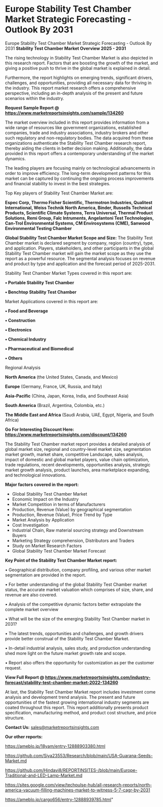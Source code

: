 # Europe Stability Test Chamber Market Strategic Forecasting - Outlook By 2031
Europe Stability Test Chamber Market Strategic Forecasting - Outlook By 2031
<Strong> Stability Test Chamber Market Overview 2025 - 2031</strong>

The rising technology in Stability Test Chamber Market is also depicted in this research report. Factors that are boosting the growth of the market, and giving a positive push to thrive in the global market is explained in detail.

Furthermore, the report highlights on emerging trends, significant drivers, challenges, and opportunities, providing all necessary data for thriving in the industry. This report market research offers a comprehensive perspective, including an in-depth analysis of the present and future scenarios within the industry.

<strong>Request Sample Report @ <a href=https://www.marketreportsinsights.com/sample/134260>https://www.marketreportsinsights.com/sample/134260</a></strong>

The market overview included in this report provides information from a wide range of resources like government organizations, established companies, trade and industry associations, industry brokers and other such regulatory and non-regulatory bodies. The data acquired from these organizations authenticate the Stability Test Chamber research report, thereby aiding the clients in better decision making. Additionally, the data provided in this report offers a contemporary understanding of the market dynamics.

The leading players are focusing mainly on technological advancements in order to improve efficiency. The long-term development patterns for this market can be captured by continuing the ongoing process improvements and financial stability to invest in the best strategies.

Top Key players of Stability Test Chamber Market are:

<strong>Espec Corp, Thermo Fisher Scientific, Thermotron Industries, Qualitest International, Weiss Technik North America, Binder, Russells Technical Products, Scientific Climate Systems, Terra Universal, Thermal Product Solutions, Remi Group, Falc Intruments, Angelantoni Test Technologies, Can-Trol Environmental Systems, CM Envirosystems (CME), Sanwood Environmental Testing Chamber</strong>

<strong><b>Global Stability Test Chamber Market Scope and Size:</b></strong>
The Stability Test Chamber market is declared segment by company, region (country), type, and application. Players, stakeholders, and other participants in the global Stability Test Chamber market will gain the market scope as they use the report as a powerful resource. The segmental analysis focuses on revenue and product by type and application and the forecast period of 2025-2031.

Stability Test Chamber Market Types covered in this report are:

<strong>• Portable Stability Test Chamber

• Benchtop Stability Test Chamber</strong>

Market Applications covered in this report are:

<strong>• Food and Beverage

• Construction

• Electronics

• Chemical Industry

• Pharmaceutical and Biomedical

• Others</strong> 

Regional Analysis

<strong>North America</strong> (the United States, Canada, and Mexico)

<strong>Europe</strong> (Germany, France, UK, Russia, and Italy)

<strong>Asia-Pacific</strong> (China, Japan, Korea, India, and Southeast Asia)

<strong>South America</strong> (Brazil, Argentina, Colombia, etc.)

<strong>The Middle East and Africa</strong> (Saudi Arabia, UAE, Egypt, Nigeria, and South Africa)

<strong>Go For Interesting Discount Here: <a href=https://www.marketreportsinsights.com/discount/134260>https://www.marketreportsinsights.com/discount/134260</a></strong>

The Stability Test Chamber market report provides a detailed analysis of global market size, regional and country-level market size, segmentation market growth, market share, competitive Landscape, sales analysis, impact of domestic and global market players, value chain optimization, trade regulations, recent developments, opportunities analysis, strategic market growth analysis, product launches, area marketplace expanding, and technological innovations.

<strong><b>Major factors covered in the report:</b></strong>
<ul>
  <li>Global Stability Test Chamber Market </li>
  <li>Economic Impact on the Industry</li>
  <li>Market Competition in terms of Manufacturers</li>
  <li>Production, Revenue (Value) by geographical segmentation</li>
  <li>Production, Revenue (Value), Price Trend by Type</li>
  <li>Market Analysis by Application</li>
  <li>Cost Investigation</li>
  <li>Industrial Chain, Raw material sourcing strategy and Downstream Buyers</li>
  <li>Marketing Strategy comprehension, Distributors and Traders</li>
  <li>Study on Market Research Factors</li>
  <li>Global Stability Test Chamber Market Forecast</li>
</ul>

<strong><b>Key Point of the Stability Test Chamber Market report:</b></strong>

• Geographical distribution, company profiling, and various other market segmentation are provided in the report.

• For better understanding of the global Stability Test Chamber market status, the accurate market valuation which comprises of size, share, and revenue are also covered.

• Analysis of the competitive dynamic factors better extrapolate the complete market overview

• What will be the size of the emerging Stability Test Chamber market in 2031?

• The latest trends, opportunities and challenges, and growth drivers provide better construal of the Stability Test Chamber Market.

• In-detail industrial analysis, sales study, and production understanding shed more light on the future market growth rate and scope.

• Report also offers the opportunity for customization as per the customer request.

<strong><b>View Full Report @ <a href=https://www.marketreportsinsights.com/industry-forecast/stability-test-chamber-market-2022-134260>https://www.marketreportsinsights.com/industry-forecast/stability-test-chamber-market-2022-134260</a></b></strong>


At last, the Stability Test Chamber Market report includes investment come analysis and development trend analysis. The present and future opportunities of the fastest growing international industry segments are coated throughout this report. This report additionally presents product specification, manufacturing method, and product cost structure, and price structure.

<strong>Contact Us:</strong>
sales@marketreportsinsights.com

<strong>Our other reports:</strong>

<a href=https://ameblo.jp/18yam/entry-12888903380.html>https://ameblo.jp/18yam/entry-12888903380.html</a>

<a href=https://github.com/Siya23553/Research/blob/main/USA-Guarana-Seeds-Market.md>https://github.com/Siya23553/Research/blob/main/USA-Guarana-Seeds-Market.md</a>

<a href=https://github.com/Hindavi8/REPORTINSITES-/blob/main/Europe-Traditional-and-LED-Lamp-Market.md>https://github.com/Hindavi8/REPORTINSITES-/blob/main/Europe-Traditional-and-LED-Lamp-Market.md</a>

<a href=https://sites.google.com/view/techpulse-hub/all-research-reports/north-america-vacuum-filling-machines-market-to-witness-5-7-cagr-by-2031>https://sites.google.com/view/techpulse-hub/all-research-reports/north-america-vacuum-filling-machines-market-to-witness-5-7-cagr-by-2031</a>

<a href=https://ameblo.jp/cargo656/entry-12888939785.html>https://ameblo.jp/cargo656/entry-12888939785.html</a>"
